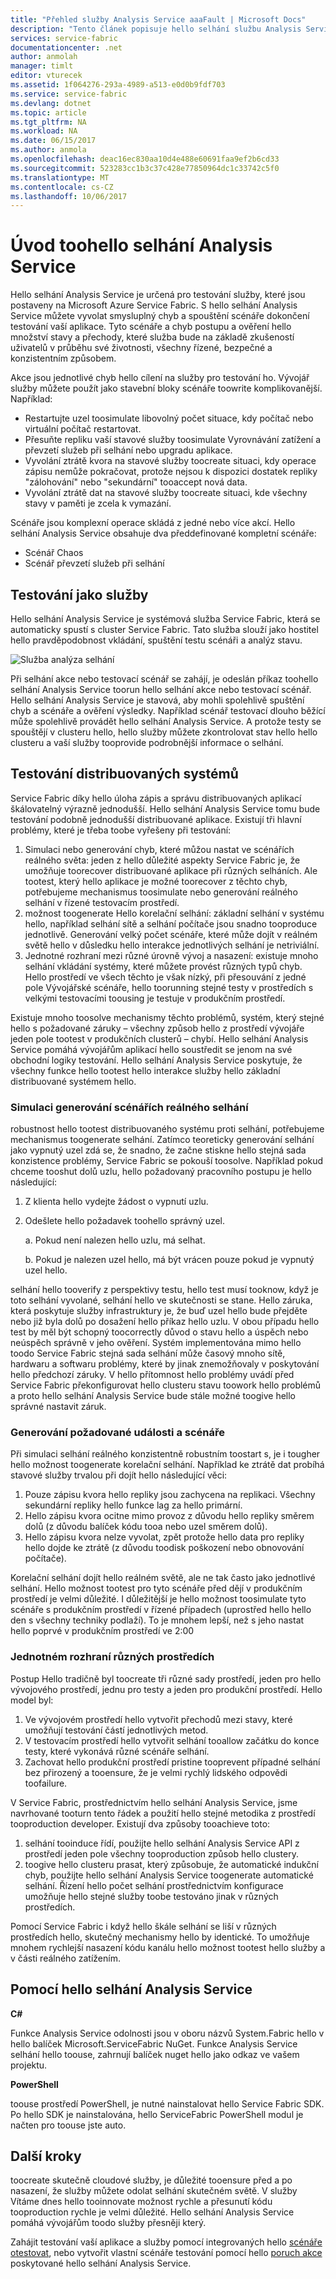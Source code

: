 ```yaml
---
title: "Přehled služby Analysis Service aaaFault | Microsoft Docs"
description: "Tento článek popisuje hello selhání službu Analysis Services v Service Fabric vyvolat chyb a spuštěným scénáře testování pro vaše služby."
services: service-fabric
documentationcenter: .net
author: anmolah
manager: timlt
editor: vturecek
ms.assetid: 1f064276-293a-4989-a513-e0d0b9fdf703
ms.service: service-fabric
ms.devlang: dotnet
ms.topic: article
ms.tgt_pltfrm: NA
ms.workload: NA
ms.date: 06/15/2017
ms.author: anmola
ms.openlocfilehash: deac16ec830aa10d4e488e60691faa9ef2b6cd33
ms.sourcegitcommit: 523283cc1b3c37c428e77850964dc1c33742c5f0
ms.translationtype: MT
ms.contentlocale: cs-CZ
ms.lasthandoff: 10/06/2017
---
```

# <a name="introduction-toohello-fault-analysis-service"></a>Úvod toohello selhání Analysis Service
Hello selhání Analysis Service je určená pro testování služby, které jsou postaveny na Microsoft Azure Service Fabric. S hello selhání Analysis Service můžete vyvolat smysluplný chyb a spouštění scénáře dokončení testování vaší aplikace. Tyto scénáře a chyb postupu a ověření hello množství stavy a přechody, které služba bude na základě zkušeností uživatelů v průběhu své životnosti, všechny řízené, bezpečné a konzistentním způsobem.

Akce jsou jednotlivé chyb hello cílení na služby pro testování ho. Vývojář služby můžete použít jako stavební bloky scénáře toowrite komplikovanější. Například:

* Restartujte uzel toosimulate libovolný počet situace, kdy počítač nebo virtuální počítač restartovat.
* Přesuňte repliku vaší stavové služby toosimulate Vyrovnávání zatížení a převzetí služeb při selhání nebo upgradu aplikace.
* Vyvolání ztrátě kvora na stavové služby toocreate situaci, kdy operace zápisu nemůže pokračovat, protože nejsou k dispozici dostatek repliky "zálohování" nebo "sekundární" tooaccept nová data.
* Vyvolání ztrátě dat na stavové služby toocreate situaci, kde všechny stavy v paměti je zcela k vymazání.

Scénáře jsou komplexní operace skládá z jedné nebo více akcí. Hello selhání Analysis Service obsahuje dva předdefinované kompletní scénáře:

* Scénář Chaos
* Scénář převzetí služeb při selhání

## <a name="testing-as-a-service"></a>Testování jako služby
Hello selhání Analysis Service je systémová služba Service Fabric, která se automaticky spustí s cluster Service Fabric. Tato služba slouží jako hostitel hello pravděpodobnost vkládání, spuštění testu scénáři a analýz stavu. 

![Služba analýza selhání][0]

Při selhání akce nebo testovací scénář se zahájí, je odeslán příkaz toohello selhání Analysis Service toorun hello selhání akce nebo testovací scénář. Hello selhání Analysis Service je stavová, aby mohli spolehlivě spuštění chyb a scénáře a ověření výsledky. Například scénář testovací dlouho běžící může spolehlivě provádět hello selhání Analysis Service. A protože testy se spouštějí v clusteru hello, hello služby můžete zkontrolovat stav hello hello clusteru a vaší služby tooprovide podrobnější informace o selhání.

## <a name="testing-distributed-systems"></a>Testování distribuovaných systémů
Service Fabric díky hello úloha zápis a správu distribuovaných aplikací škálovatelný výrazně jednodušší. Hello selhání Analysis Service tomu bude testování podobně jednodušší distribuované aplikace. Existují tři hlavní problémy, které je třeba toobe vyřešeny při testování:

1. Simulaci nebo generování chyb, které můžou nastat ve scénářích reálného světa: jeden z hello důležité aspekty Service Fabric je, že umožňuje toorecover distribuované aplikace při různých selháních. Ale tootest, který hello aplikace je možné toorecover z těchto chyb, potřebujeme mechanismus toosimulate nebo generování reálného selhání v řízené testovacím prostředí.
2. možnost toogenerate Hello korelační selhání: základní selhání v systému hello, například selhání sítě a selhání počítače jsou snadno tooproduce jednotlivě. Generování velký počet scénáře, které může dojít v reálném světě hello v důsledku hello interakce jednotlivých selhání je netriviální.
3. Jednotné rozhraní mezi různé úrovně vývoj a nasazení: existuje mnoho selhání vkládání systémy, které můžete provést různých typů chyb. Hello prostředí ve všech těchto je však nízký, při přesouvání z jedné pole Vývojářské scénáře, hello toorunning stejné testy v prostředích s velkými testovacími toousing je testuje v produkčním prostředí.

Existuje mnoho toosolve mechanismy těchto problémů, systém, který stejné hello s požadované záruky – všechny způsob hello z prostředí vývojáře jeden pole tootest v produkčních clusterů – chybí. Hello selhání Analysis Service pomáhá vývojářům aplikací hello soustředit se jenom na své obchodní logiky testování. Hello selhání Analysis Service poskytuje, že všechny funkce hello tootest hello interakce služby hello základní distribuované systémem hello.

### <a name="simulatinggenerating-real-world-failure-scenarios"></a>Simulaci generování scénářích reálného selhání
robustnost hello tootest distribuovaného systému proti selhání, potřebujeme mechanismus toogenerate selhání. Zatímco teoreticky generování selhání jako vypnutý uzel zdá se, že snadno, že začne stiskne hello stejná sada konzistence problémy, Service Fabric se pokouší toosolve. Například pokud chceme tooshut dolů uzlu, hello požadovaný pracovního postupu je hello následující:

1. Z klienta hello vydejte žádost o vypnutí uzlu.
2. Odešlete hello požadavek toohello správný uzel.
   
    a. Pokud není nalezen hello uzlu, má selhat.
   
    b. Pokud je nalezen uzel hello, má být vrácen pouze pokud je vypnutý uzel hello.

selhání hello tooverify z perspektivy testu, hello test musí tooknow, když je toto selhání vyvolané, selhání hello ve skutečnosti se stane. Hello záruka, která poskytuje služby infrastruktury je, že buď uzel hello bude přejděte nebo již byla dolů po dosažení hello příkaz hello uzlu. V obou případu hello test by měl být schopný toocorrectly důvod o stavu hello a úspěch nebo neúspěch správně v jeho ověření. Systém implementována mimo hello toodo Service Fabric stejná sada selhání může časový mnoho sítě, hardwaru a softwaru problémy, které by jinak znemožňovaly v poskytování hello předchozí záruky. V hello přítomnost hello problémy uvádí před Service Fabric překonfigurovat hello clusteru stavu toowork hello problémů a proto hello selhání Analysis Service bude stále možné toogive hello správné nastavit záruk.

### <a name="generating-required-events-and-scenarios"></a>Generování požadované události a scénáře
Při simulaci selhání reálného konzistentně robustním toostart s, je i tougher hello možnost toogenerate korelační selhání. Například ke ztrátě dat probíhá stavové služby trvalou při dojít hello následující věci:

1. Pouze zápisu kvora hello repliky jsou zachycena na replikaci. Všechny sekundární repliky hello funkce lag za hello primární.
2. Hello zápisu kvora ocitne mimo provoz z důvodu hello repliky směrem dolů (z důvodu balíček kódu tooa nebo uzel směrem dolů).
3. Hello zápisu kvora nelze vyvolat, zpět protože hello data pro repliky hello dojde ke ztrátě (z důvodu toodisk poškození nebo obnovování počítače).

Korelační selhání dojít hello reálném světě, ale ne tak často jako jednotlivé selhání. Hello možnost tootest pro tyto scénáře před dějí v produkčním prostředí je velmi důležité. I důležitější je hello možnost toosimulate tyto scénáře s produkčním prostředí v řízené případech (uprostřed hello hello den s všechny techniky podlaží). To je mnohem lepší, než s jeho nastat hello poprvé v produkčním prostředí ve 2:00

### <a name="unified-experience-across-different-environments"></a>Jednotném rozhraní různých prostředích
Postup Hello tradičně byl toocreate tři různé sady prostředí, jeden pro hello vývojového prostředí, jednu pro testy a jeden pro produkční prostředí. Hello model byl:

1. Ve vývojovém prostředí hello vytvořit přechodů mezi stavy, které umožňují testování částí jednotlivých metod.
2. V testovacím prostředí hello vytvořit selhání tooallow začátku do konce testy, které vykonává různé scénáře selhání.
3. Zachovat hello produkční prostředí pristine tooprevent případné selhání bez přirozený a tooensure, že je velmi rychlý lidského odpovědi toofailure.

V Service Fabric, prostřednictvím hello selhání Analysis Service, jsme navrhované tooturn tento řádek a použití hello stejné metodika z prostředí tooproduction developer. Existují dva způsoby tooachieve toto:

1. selhání tooinduce řídí, použijte hello selhání Analysis Service API z prostředí jeden pole všechny tooproduction způsob hello clustery.
2. toogive hello clusteru prasat, který způsobuje, že automatické indukční chyb, použijte hello selhání Analysis Service toogenerate automatické selhání. Řízení hello počet selhání prostřednictvím konfigurace umožňuje hello stejné služby toobe testováno jinak v různých prostředích.

Pomocí Service Fabric i když hello škále selhání se liší v různých prostředích hello, skutečný mechanismy hello by identické. To umožňuje mnohem rychlejší nasazení kódu kanálu hello možnost tootest hello služby a v části reálného zatížením.

## <a name="using-hello-fault-analysis-service"></a>Pomocí hello selhání Analysis Service
**C#**

Funkce Analysis Service odolnosti jsou v oboru názvů System.Fabric hello v hello balíček Microsoft.ServiceFabric NuGet. Funkce Analysis Service selhání hello toouse, zahrnují balíček nuget hello jako odkaz ve vašem projektu.

**PowerShell**

toouse prostředí PowerShell, je nutné nainstalovat hello Service Fabric SDK. Po hello SDK je nainstalována, hello ServiceFabric PowerShell modul je načten pro toouse jste auto.

## <a name="next-steps"></a>Další kroky
toocreate skutečně cloudové služby, je důležité tooensure před a po nasazení, že služby můžete odolat selhání skutečném světě. V služby Vítáme dnes hello tooinnovate možnost rychle a přesunutí kódu tooproduction rychle je velmi důležité. Hello selhání Analysis Service pomáhá vývojářům toodo služby přesněji který.

Zahájit testování vaší aplikace a služby pomocí integrovaných hello [scénáře otestovat](service-fabric-testability-scenarios.md), nebo vytvořit vlastní scénáře testování pomocí hello [poruch akce](service-fabric-testability-actions.md) poskytované hello selhání Analysis Service.

<!--Image references-->
[0]: ./media/service-fabric-testability-overview/faultanalysisservice.png
